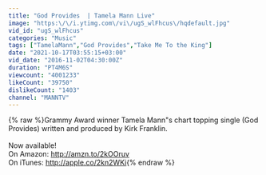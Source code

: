 ```yaml
---
title: "God Provides  | Tamela Mann Live"
image: "https:\/\/i.ytimg.com\/vi\/ugS_wlFhcus\/hqdefault.jpg"
vid_id: "ugS_wlFhcus"
categories: "Music"
tags: ["TamelaMann","God Provides","Take Me To the King"]
date: "2021-10-17T03:55:15+03:00"
vid_date: "2016-11-02T04:30:00Z"
duration: "PT4M6S"
viewcount: "4001233"
likeCount: "39750"
dislikeCount: "1403"
channel: "MANNTV"
---
```

{% raw %}Grammy Award winner Tamela Mann&quot;s  chart topping single (God Provides) written and produced by Kirk Franklin. <br /><br />Now available! <br />On Amazon: <a rel="nofollow" target="blank" href="http://amzn.to/2kOOruv">http://amzn.to/2kOOruv</a><br />On iTunes: <a rel="nofollow" target="blank" href="http://apple.co/2kn2WKi">http://apple.co/2kn2WKi</a>{% endraw %}
